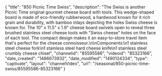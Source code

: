 {
    "title": "850 Picnic Time Swiss",
    "description": "The Swiss is another Picnic Time original gourmet cheese board with tools. This wedge-shaped board is made of eco-friendly rubberwood, a hardwood known for it rich grain and durability, with bamboo inlays depicting the holes Swiss cheese is known for. The 10\" x 11.5\" x 1.9\" cheese board swivels open to reveal three brushed stainless steel cheese tools with \"Swiss cheese\" holes on the face of each tool. The compact design makes it an easy-to-store travel item that's perfect for the cheese connoisseur.\n\nComponents:\n1 stainless steel cheese fork\n1 stainless steel hard cheese knife\n1 stainless steel crumbly cheese chisel",
    "channelid": "85595586",
    "videoid": "85323166",
    "date_created": "1486673932",
    "date_modified": "1490124334",
    "type": "captivate",
    "layout": "channelVideo",
    "url": "\/seasonal\/850-picnic-time-swiss\/85595586-85323166"
}